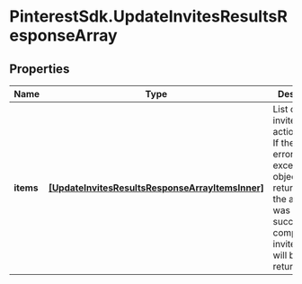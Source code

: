 # PinterestSdk.UpdateInvitesResultsResponseArray

## Properties

Name | Type | Description | Notes
------------ | ------------- | ------------- | -------------
**items** | [**[UpdateInvitesResultsResponseArrayItemsInner]**](UpdateInvitesResultsResponseArrayItemsInner.md) | List of invite/Request action status. If there is an error, an exception object will be returned. If the action was successfully completed, an invite object will be returned. | [optional] 


